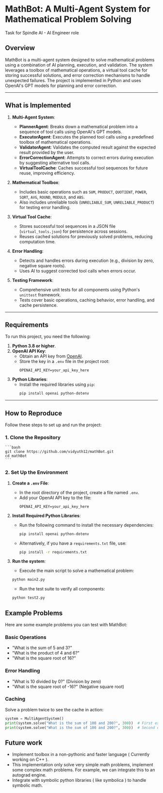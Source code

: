 # MathBot: A Multi-Agent System for Mathematical Problem Solving
Task for Spindle AI - AI Engineer role
## Overview
MathBot is a multi-agent system designed to solve mathematical problems using a combination of AI planning, execution, and validation. The system leverages a toolbox of mathematical operations, a virtual tool cache for storing successful solutions, and error correction mechanisms to handle unexpected failures. The project is implemented in Python and uses OpenAI's GPT models for planning and error correction.

---

## What is Implemented
1. **Multi-Agent System**:
   - **PlannerAgent**: Breaks down a mathematical problem into a sequence of tool calls using OpenAI's GPT models.
   - **ExecutorAgent**: Executes the planned tool calls using a predefined toolbox of mathematical operations.
   - **ValidatorAgent**: Validates the computed result against the expected result provided by the user.
   - **ErrorCorrectionAgent**: Attempts to correct errors during execution by suggesting alternative tool calls.
   - **VirtualToolCache**: Caches successful tool sequences for future reuse, improving efficiency.

2. **Mathematical Toolbox**:
   - Includes basic operations such as `SUM`, `PRODUCT`, `QUOTIENT`, `POWER`, `SQRT`, `AVG`, `ROUND`, `MODULO`, and `ABS`.
   - Also includes unreliable tools (`UNRELIABLE_SUM`, `UNRELIABLE_PRODUCT`) for testing error handling.

3. **Virtual Tool Cache**:
   - Stores successful tool sequences in a JSON file (`virtual_tools.json`) for persistence across sessions.
   - Reuses cached solutions for previously solved problems, reducing computation time.

4. **Error Handling**:
   - Detects and handles errors during execution (e.g., division by zero, negative square roots).
   - Uses AI to suggest corrected tool calls when errors occur.

5. **Testing Framework**:
   - Comprehensive unit tests for all components using Python's `unittest` framework.
   - Tests cover basic operations, caching behavior, error handling, and cache persistence.

---

## Requirements
To run this project, you need the following:

1. **Python 3.8 or higher**.
2. **OpenAI API Key**:
   - Obtain an API key from [OpenAI](https://platform.openai.com/).
   - Store the key in a `.env` file in the project root:
     ```
     OPENAI_API_KEY=your_api_key_here
     ```
3. **Python Libraries**:
   - Install the required libraries using `pip`:
     ```bash
     pip install openai python-dotenv
     ```

---

## How to Reproduce
Follow these steps to set up and run the project:

### 1. Clone the Repository
    ```bash
    git clone https://github.com/vidyuth12/mathBot.git
    cd mathBot
    ```

### 2. Set Up the Environment
1. **Create a `.env` File**:
   - In the root directory of the project, create a file named `.env`.
   - Add your OpenAI API key to the file:
     ```
     OPENAI_API_KEY=your_api_key_here
     ```

2. **Install Required Python Libraries**:
   - Run the following command to install the necessary dependencies:
     ```bash
     pip install openai python-dotenv
     ```
   - Alternatively, if you have a `requirements.txt` file, use:
     ```bash
     pip install -r requirements.txt
     ```
3. **Run the system**:
    - Execute the main script to solve a mathematical problem:
    ```bash
    python main2.py
    ```
    - Run the test suite to verify all components:
    ```bash
    python test2.py
    ```

## Example Problems
Here are some example problems you can test with MathBot:

### Basic Operations
- "What is the sum of 5 and 3?"
- "What is the product of 4 and 6?"
- "What is the square root of 16?"

### Error Handling
- "What is 10 divided by 0?" (Division by zero)
- "What is the square root of -16?" (Negative square root)

### Caching
Solve a problem twice to see the cache in action:

```python
system = MultiAgentSystem()
print(system.solve("What is the sum of 100 and 200?", 300))  # First execution
print(system.solve("What is the sum of 100 and 200?", 300))  # Second execution (uses cache)
```

## Future work
 - Implement toolbox in a non-pythonic and faster language ( Currently working on C++ ).
 - This implementation only solve very simple math problems, implement some complex math problems. For example, we can integrate this to an autograd engine.
 - Integrate with symbolic python libraries ( like symbolica ) to handle symbolic math.
